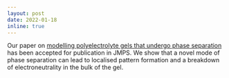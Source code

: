 ```yaml
---
layout: post
date: 2022-01-18
inline: true
---
```


Our paper on [modelling polyelectrolyte gels that undergo phase separation](https://doi.org/10.1016/j.jmps.2021.104771)
has been accepted for publication in JMPS.  We show that a novel mode of phase
separation can lead to localised pattern formation and a breakdown of
electroneutrality in the bulk of the gel.
